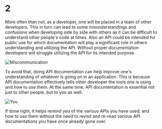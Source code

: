 # 2

More often than not, as a developer, one will be placed in a team of other developers. This in turn can lead to some misunderstandings and confusions when developing side by side with others as it can be difficult to understand other people's code at times. Also an API could be intended for public use for which documentation will play a significant role in others understanding and utilizing the API. Without proper documentation developers will struggle utilizing the API for its intended purpose.

![Miscommunication](https://www.completerx.com/wp-content/uploads/2019/07/communication-group-1940x900_35361-1-1140x900.jpg)

To avoid that, doing API documentation can help improve one's understanding of whatever is going on in an application. This is because API documentation effectively tells other developer the tools one is using and how to use them. At the same time, API documentation is essential not just to other people, but to you as well.

![You](https://getdrawings.com/free-icon/finger-icon-74.png)

If done right, it helps remind you of the various APIs you have used, and how to use them without the need to revisit and re-read various API documentations you have once already gone over.

